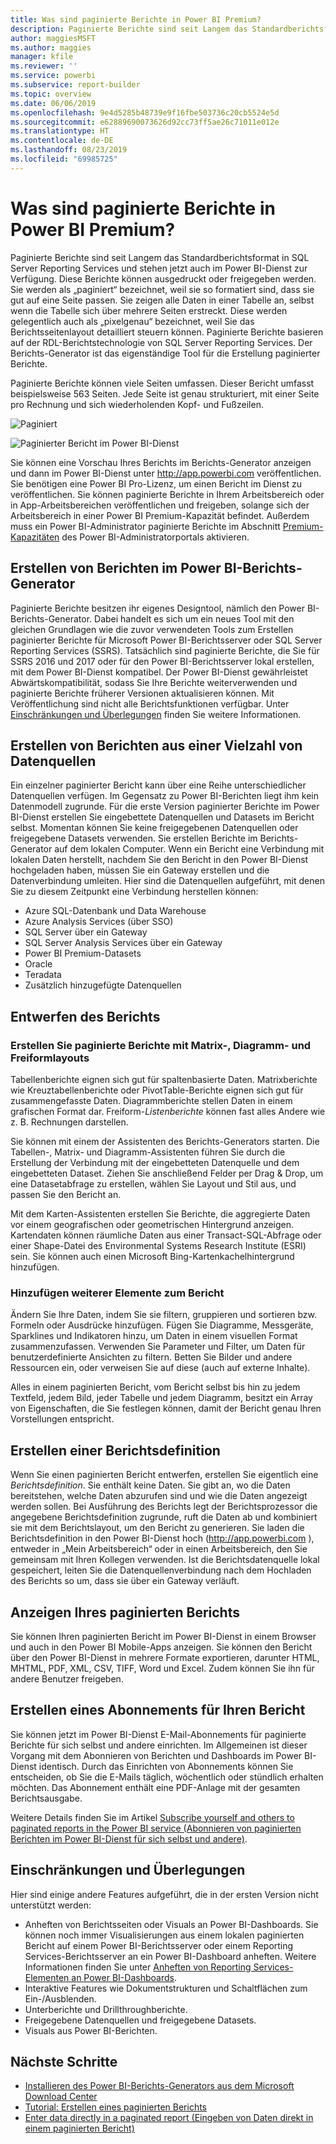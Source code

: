 ```yaml
---
title: Was sind paginierte Berichte in Power BI Premium?
description: Paginierte Berichte sind seit Langem das Standardberichtsformat in SQL Server Reporting Services und stehen jetzt auch im Power BI-Dienst zur Verfügung. Diese Berichte können ausgedruckt oder freigegeben werden. Das Berichtslayout kann detailliert gesteuert werden. Sie zeigen beispielsweise alle Daten in einer Tabelle an, selbst wenn die Tabelle sich über mehrere Seiten erstreckt.
author: maggiesMSFT
ms.author: maggies
manager: kfile
ms.reviewer: ''
ms.service: powerbi
ms.subservice: report-builder
ms.topic: overview
ms.date: 06/06/2019
ms.openlocfilehash: 9e4d5285b48739e9f16fbe503736c20cb5524e5d
ms.sourcegitcommit: e62889690073626d92cc73ff5ae26c71011e012e
ms.translationtype: HT
ms.contentlocale: de-DE
ms.lasthandoff: 08/23/2019
ms.locfileid: "69985725"
---
```

# <a name="what-are-paginated-reports-in-power-bi-premium"></a>Was sind paginierte Berichte in Power BI Premium?

Paginierte Berichte sind seit Langem das Standardberichtsformat in SQL Server Reporting Services und stehen jetzt auch im Power BI-Dienst zur Verfügung. Diese Berichte können ausgedruckt oder freigegeben werden. Sie werden als „paginiert“ bezeichnet, weil sie so formatiert sind, dass sie gut auf eine Seite passen. Sie zeigen alle Daten in einer Tabelle an, selbst wenn die Tabelle sich über mehrere Seiten erstreckt. Diese werden gelegentlich auch als „pixelgenau“ bezeichnet, weil Sie das Berichtsseitenlayout detailliert steuern können. Paginierte Berichte basieren auf der RDL-Berichtstechnologie von SQL Server Reporting Services. Der Berichts-Generator ist das eigenständige Tool für die Erstellung paginierter Berichte. 

Paginierte Berichte können viele Seiten umfassen. Dieser Bericht umfasst beispielsweise 563 Seiten. Jede Seite ist genau strukturiert, mit einer Seite pro Rechnung und sich wiederholenden Kopf- und Fußzeilen.

![Paginiert](media/paginated-reports-report-builder-power-bi/power-bi-paginated-wwi-report-page.png)

![Paginierter Bericht im Power BI-Dienst](media/report-builder-power-bi/report-builder-get-started-paginated-report.png)

Sie können eine Vorschau Ihres Berichts im Berichts-Generator anzeigen und dann im Power BI-Dienst unter http://app.powerbi.com veröffentlichen. Sie benötigen eine Power BI Pro-Lizenz, um einen Bericht im Dienst zu veröffentlichen. Sie können paginierte Berichte in Ihrem Arbeitsbereich oder in App-Arbeitsbereichen veröffentlichen und freigeben, solange sich der Arbeitsbereich in einer Power BI Premium-Kapazität befindet. Außerdem muss ein Power BI-Administrator paginierte Berichte im Abschnitt [Premium-Kapazitäten](service-admin-premium-workloads.md#paginated-reports) des Power BI-Administratorportals aktivieren. 

## <a name="create-reports-in-power-bi-report-builder"></a>Erstellen von Berichten im Power BI-Berichts-Generator

Paginierte Berichte besitzen ihr eigenes Designtool, nämlich den Power BI-Berichts-Generator. Dabei handelt es sich um ein neues Tool mit den gleichen Grundlagen wie die zuvor verwendeten Tools zum Erstellen paginierter Berichte für Microsoft Power BI-Berichtsserver oder SQL Server Reporting Services (SSRS). Tatsächlich sind paginierte Berichte, die Sie für SSRS 2016 und 2017 oder für den Power BI-Berichtsserver lokal erstellen, mit dem Power BI-Dienst kompatibel. Der Power BI-Dienst gewährleistet Abwärtskompatibilität, sodass Sie Ihre Berichte weiterverwenden und paginierte Berichte früherer Versionen aktualisieren können. Mit Veröffentlichung sind nicht alle Berichtsfunktionen verfügbar. Unter [Einschränkungen und Überlegungen](#limitations-and-considerations) finden Sie weitere Informationen.
     
## <a name="report-from-a-variety-of-data-sources"></a>Erstellen von Berichten aus einer Vielzahl von Datenquellen

Ein einzelner paginierter Bericht kann über eine Reihe unterschiedlicher Datenquellen verfügen. Im Gegensatz zu Power BI-Berichten liegt ihm kein Datenmodell zugrunde. Für die erste Version paginierter Berichte im Power BI-Dienst erstellen Sie eingebettete Datenquellen und Datasets im Bericht selbst. Momentan können Sie keine freigegebenen Datenquellen oder freigegebene Datasets verwenden. Sie erstellen Berichte im Berichts-Generator auf dem lokalen Computer. Wenn ein Bericht eine Verbindung mit lokalen Daten herstellt, nachdem Sie den Bericht in den Power BI-Dienst hochgeladen haben, müssen Sie ein Gateway erstellen und die Datenverbindung umleiten. Hier sind die Datenquellen aufgeführt, mit denen Sie zu diesem Zeitpunkt eine Verbindung herstellen können:

- Azure SQL-Datenbank und Data Warehouse
- Azure Analysis Services (über SSO)
- SQL Server über ein Gateway
- SQL Server Analysis Services über ein Gateway
- Power BI Premium-Datasets
- Oracle
- Teradata
- Zusätzlich hinzugefügte Datenquellen

## <a name="design-your-report"></a>Entwerfen des Berichts  

### <a name="create-paginated-reports-with-matrix-chart-and-free-form-layouts"></a>Erstellen Sie paginierte Berichte mit Matrix-, Diagramm- und Freiformlayouts

Tabellenberichte eignen sich gut für spaltenbasierte Daten. Matrixberichte wie Kreuztabellenberichte oder PivotTable-Berichte eignen sich gut für zusammengefasste Daten. Diagrammberichte stellen Daten in einem grafischen Format dar. Freiform-*Listenberichte* können fast alles Andere wie z. B. Rechnungen darstellen. 
  
Sie können mit einem der Assistenten des Berichts-Generators starten. Die Tabellen-, Matrix- und Diagramm-Assistenten führen Sie durch die Erstellung der Verbindung mit der eingebetteten Datenquelle und dem eingebetteten Dataset. Ziehen Sie anschließend Felder per Drag & Drop, um eine Datasetabfrage zu erstellen, wählen Sie Layout und Stil aus, und passen Sie den Bericht an.  
  
Mit dem Karten-Assistenten erstellen Sie Berichte, die aggregierte Daten vor einem geografischen oder geometrischen Hintergrund anzeigen. Kartendaten können räumliche Daten aus einer Transact-SQL-Abfrage oder einer Shape-Datei des Environmental Systems Research Institute (ESRI) sein. Sie können auch einen Microsoft Bing-Kartenkachelhintergrund hinzufügen.  

### <a name="add-more-to-your-report"></a>Hinzufügen weiterer Elemente zum Bericht

Ändern Sie Ihre Daten, indem Sie sie filtern, gruppieren und sortieren bzw. Formeln oder Ausdrücke hinzufügen. Fügen Sie Diagramme, Messgeräte, Sparklines und Indikatoren hinzu, um Daten in einem visuellen Format zusammenzufassen.  Verwenden Sie Parameter und Filter, um Daten für benutzerdefinierte Ansichten zu filtern. Betten Sie Bilder und andere Ressourcen ein, oder verweisen Sie auf diese (auch auf externe Inhalte).  

Alles in einem paginierten Bericht, vom Bericht selbst bis hin zu jedem Textfeld, jedem Bild, jeder Tabelle und jedem Diagramm, besitzt ein Array von Eigenschaften, die Sie festlegen können, damit der Bericht genau Ihren Vorstellungen entspricht.

## <a name="creating-a-report-definition"></a>Erstellen einer Berichtsdefinition

Wenn Sie einen paginierten Bericht entwerfen, erstellen Sie eigentlich eine *Berichtsdefinition*. Sie enthält keine Daten. Sie gibt an, wo die Daten bereitstehen, welche Daten abzurufen sind und wie die Daten angezeigt werden sollen. Bei Ausführung des Berichts legt der Berichtsprozessor die angegebene Berichtsdefinition zugrunde, ruft die Daten ab und kombiniert sie mit dem Berichtslayout, um den Bericht zu generieren. Sie laden die Berichtsdefinition in den Power BI-Dienst hoch (http://app.powerbi.com ), entweder in „Mein Arbeitsbereich“ oder in einen Arbeitsbereich, den Sie gemeinsam mit Ihren Kollegen verwenden. Ist die Berichtsdatenquelle lokal gespeichert, leiten Sie die Datenquellenverbindung nach dem Hochladen des Berichts so um, dass sie über ein Gateway verläuft. 

## <a name="view-your-paginated-report"></a>Anzeigen Ihres paginierten Berichts
Sie können Ihren paginierten Bericht im Power BI-Dienst in einem Browser und auch in den Power BI Mobile-Apps anzeigen. Sie können den Bericht über den Power BI-Dienst in mehrere Formate exportieren, darunter HTML, MHTML, PDF, XML, CSV, TIFF, Word und Excel. Zudem können Sie ihn für andere Benutzer freigeben.  

## <a name="create-a-subscription-to-your-report"></a>Erstellen eines Abonnements für Ihren Bericht

Sie können jetzt im Power BI-Dienst E-Mail-Abonnements für paginierte Berichte für sich selbst und andere einrichten. Im Allgemeinen ist dieser Vorgang mit dem Abonnieren von Berichten und Dashboards im Power BI-Dienst identisch. Durch das Einrichten von Abonnements können Sie entscheiden, ob Sie die E-Mails täglich, wöchentlich oder stündlich erhalten möchten. Das Abonnement enthält eine PDF-Anlage mit der gesamten Berichtsausgabe.

Weitere Details finden Sie im Artikel [Subscribe yourself and others to paginated reports in the Power BI service (Abonnieren von paginierten Berichten im Power BI-Dienst für sich selbst und andere)](paginated-reports-subscriptions.md). 

## <a name="limitations-and-considerations"></a>Einschränkungen und Überlegungen

Hier sind einige andere Features aufgeführt, die in der ersten Version nicht unterstützt werden:

- Anheften von Berichtsseiten oder Visuals an Power BI-Dashboards. Sie können noch immer Visualisierungen aus einem lokalen paginierten Bericht auf einem Power BI-Berichtsserver oder einem Reporting Services-Berichtsserver an ein Power BI-Dashboard anheften. Weitere Informationen finden Sie unter [Anheften von Reporting Services-Elementen an Power BI-Dashboards](https://docs.microsoft.com/sql/reporting-services/pin-reporting-services-items-to-power-bi-dashboards).
- Interaktive Features wie Dokumentstrukturen und Schaltflächen zum Ein-/Ausblenden.
- Unterberichte und Drillthroughberichte.
- Freigegebene Datenquellen und freigegebene Datasets.
- Visuals aus Power BI-Berichten.
 
## <a name="next-steps"></a>Nächste Schritte

- [Installieren des Power BI-Berichts-Generators aus dem Microsoft Download Center](https://go.microsoft.com/fwlink/?linkid=2086513)
- [Tutorial: Erstellen eines paginierten Berichts](paginated-reports-quickstart-aw.md)
- [Enter data directly in a paginated report (Eingeben von Daten direkt in einem paginierten Bericht)](paginated-reports-enter-data.md)

  

